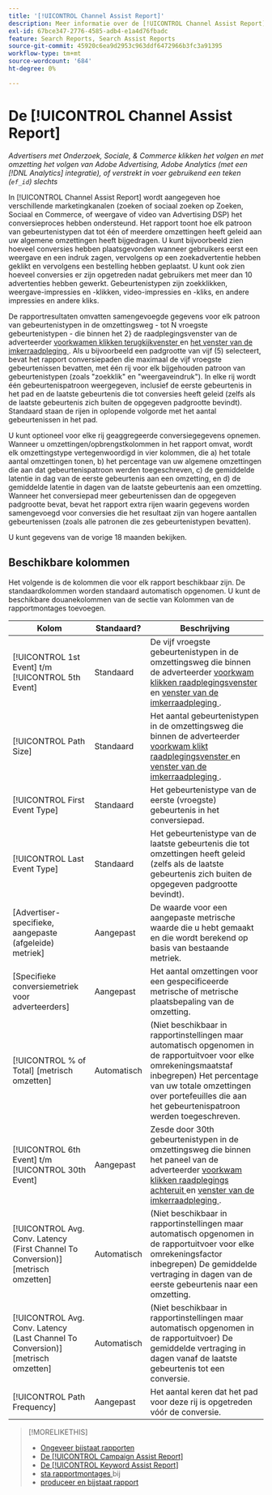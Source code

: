 ```yaml
---
title: '[!UICONTROL Channel Assist Report]'
description: Meer informatie over de [!UICONTROL Channel Assist Report] .
exl-id: 67bce347-2776-4585-adb4-e1a4d76fbadc
feature: Search Reports, Search Assist Reports
source-git-commit: 45920c6ea9d2953c963ddf6472966b3fc3a91395
workflow-type: tm+mt
source-wordcount: '684'
ht-degree: 0%

---
```


# De [!UICONTROL Channel Assist Report]

*Advertisers met Onderzoek, Sociale, &amp; Commerce klikken het volgen en met omzetting het volgen van Adobe Advertising, Adobe Analytics (met een [!DNL Analytics] integratie), of verstrekt in voer gebruikend een teken (`ef_id`) slechts*

In [!UICONTROL Channel Assist Report] wordt aangegeven hoe verschillende marketingkanalen (zoeken of sociaal zoeken op Zoeken, Sociaal en Commerce, of weergave of video van Advertising DSP) het conversieproces hebben ondersteund. Het rapport toont hoe elk patroon van gebeurtenistypen dat tot één of meerdere omzettingen heeft geleid aan uw algemene omzettingen heeft bijgedragen. U kunt bijvoorbeeld zien hoeveel conversies hebben plaatsgevonden wanneer gebruikers eerst een weergave en een indruk zagen, vervolgens op een zoekadvertentie hebben geklikt en vervolgens een bestelling hebben geplaatst. U kunt ook zien hoeveel conversies er zijn opgetreden nadat gebruikers met meer dan 10 advertenties hebben gewerkt. Gebeurtenistypen zijn zoekklikken, weergave-impressies en -klikken, video-impressies en -kliks, en andere impressies en andere kliks. <!-- [DSP metrics may show up as "Other Path Length (<length>)" or empty; we're supposed to fill in more values for DSP at some point.] -->

De rapportresultaten omvatten samengevoegde gegevens voor elk patroon van gebeurtenistypen in de omzettingsweg - tot N vroegste gebeurtenistypen - die binnen het 2&rbrace; de raadplegingsvenster van de adverteerder [ voorkwamen klikken terugkijkvenster ](/help/search-social-commerce/glossary.md#c-d) en [ het venster van de imkerraadpleging ](/help/search-social-commerce/glossary.md#i-j). Als u bijvoorbeeld een padgrootte van vijf (5) selecteert, bevat het rapport conversiepaden die maximaal de vijf vroegste gebeurtenissen bevatten, met één rij voor elk bijgehouden patroon van gebeurtenistypen (zoals &quot;zoekklik&quot; en &quot;weergaveindruk&quot;). In elke rij wordt één gebeurtenispatroon weergegeven, inclusief de eerste gebeurtenis in het pad en de laatste gebeurtenis die tot conversies heeft geleid (zelfs als de laatste gebeurtenis zich buiten de opgegeven padgrootte bevindt). Standaard staan de rijen in oplopende volgorde met het aantal gebeurtenissen in het pad.

U kunt optioneel voor elke rij geaggregeerde conversiegegevens opnemen. Wanneer u omzettingen/opbrengstkolommen in het rapport omvat, wordt elk omzettingstype vertegenwoordigd in vier kolommen, die a) het totale aantal omzettingen tonen, b) het percentage van uw algemene omzettingen die aan dat gebeurtenispatroon werden toegeschreven, c) de gemiddelde latentie in dag van de eerste gebeurtenis aan een omzetting, en d) de gemiddelde latentie in dagen van de laatste gebeurtenis aan een omzetting. Wanneer het conversiepad meer gebeurtenissen dan de opgegeven padgrootte bevat, bevat het rapport extra rijen waarin gegevens worden samengevoegd voor conversies die het resultaat zijn van hogere aantallen gebeurtenissen (zoals alle patronen die zes gebeurtenistypen bevatten).

U kunt gegevens van de vorige 18 maanden bekijken.

## Beschikbare kolommen

Het volgende is de kolommen die voor elk rapport beschikbaar zijn. De standaardkolommen worden standaard automatisch opgenomen. U kunt de beschikbare douanekolommen van de sectie van Kolommen van de rapportmontages toevoegen.

| Kolom | Standaard? | Beschrijving |
| ---- | ---- | ---- |
| [!UICONTROL 1st Event] t/m [!UICONTROL 5th Event] | Standaard | De vijf vroegste gebeurtenistypen in de omzettingsweg die binnen de adverteerder [ voorkwam klikken raadplegingsvenster ](/help/search-social-commerce/glossary.md#c-d) en [ venster van de imkerraadpleging ](/help/search-social-commerce/glossary.md#i-j). |
| [!UICONTROL Path Size] | Standaard | Het aantal gebeurtenistypen in de omzettingsweg die binnen de adverteerder [ voorkwam klikt raadplegingsvenster ](/help/search-social-commerce/glossary.md#c-d) en [ venster van de imkerraadpleging ](/help/search-social-commerce/glossary.md#i-j). |
| [!UICONTROL First Event Type] | Standaard | Het gebeurtenistype van de eerste (vroegste) gebeurtenis in het conversiepad. |
| [!UICONTROL Last Event Type] | Standaard | Het gebeurtenistype van de laatste gebeurtenis die tot omzettingen heeft geleid (zelfs als de laatste gebeurtenis zich buiten de opgegeven padgrootte bevindt). |
| \[Advertiser-specifieke, aangepaste (afgeleide) metriek\] | Aangepast | De waarde voor een aangepaste metrische waarde die u hebt gemaakt en die wordt berekend op basis van bestaande metriek. |
| \[Specifieke conversiemetriek voor adverteerders\] | Aangepast | Het aantal omzettingen voor een gespecificeerde metrische of metrische plaatsbepaling van de omzetting. |
| [!UICONTROL % of Total] \[metrisch omzetten\] | Automatisch | (Niet beschikbaar in rapportinstellingen maar automatisch opgenomen in de rapportuitvoer voor elke omrekeningsmaatstaf inbegrepen) Het percentage van uw totale omzettingen over portefeuilles die aan het gebeurtenispatroon werden toegeschreven. |
| [!UICONTROL 6th Event] t/m [!UICONTROL 30th Event] | Aangepast | Zesde door 30th gebeurtenistypen in de omzettingsweg die binnen het paneel van de adverteerder [ voorkwam klikken raadplegings achteruit ](/help/search-social-commerce/glossary.md#c-d) en [ venster van de imkerraadpleging ](/help/search-social-commerce/glossary.md#i-j). |
| [!UICONTROL Avg. Conv. Latency (First Channel To Conversion)] \[metrisch omzetten\] | Automatisch | (Niet beschikbaar in rapportinstellingen maar automatisch opgenomen in de rapportuitvoer voor elke omrekeningsfactor inbegrepen) De gemiddelde vertraging in dagen van de eerste gebeurtenis naar een omzetting. |
| [!UICONTROL Avg. Conv. Latency (Last Channel To Conversion)] \[metrisch omzetten\] | Automatisch | (Niet beschikbaar in rapportinstellingen maar automatisch opgenomen in de rapportuitvoer) De gemiddelde vertraging in dagen vanaf de laatste gebeurtenis tot een conversie. |
| [!UICONTROL Path Frequency] | Aangepast | Het aantal keren dat het pad voor deze rij is opgetreden vóór de conversie. |

>[!MORELIKETHIS]
>
>* [ Ongeveer bijstaat rapporten ](assist-report-about.md)
>* [ De [!UICONTROL Campaign Assist Report]](campaign-assist-report.md)
>* [ De [!UICONTROL Keyword Assist Report]](keyword-assist-report.md)
>* [ sta rapportmontages ](assist-report-settings.md) bij
>* [ produceer en bijstaat rapport ](assist-report-generate.md)
